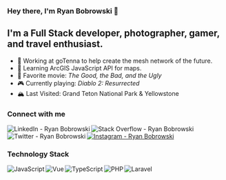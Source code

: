 ### Hey there, I'm Ryan Bobrowski 👋


## I'm a Full Stack developer, photographer, gamer, and travel enthusiast.

- 🔭 Working at goTenna to help create the mesh network of the future.
- 🌱 Learning ArcGIS JavaScript API for maps.
- 🎥 Favorite movie: _The Good, the Bad, and the Ugly_
- 🎮 Currently playing: _Diablo 2: Resurrected_
- 🏔️ Last Visited: Grand Teton National Park & Yellowstone


### Connect with me

<a href="https://www.linkedin.com/in/ryan-bobrowski-96864016/"><img align="left" alt="LinkedIn - Ryan Bobrowski" src="https://img.shields.io/badge/linkedin-%230077B5.svg?&style=for-the-badge&logo=linkedin&logoColor=white" /></a>

<a href="https://stackoverflow.com/users/918065/ryan-bobrowski?tab=profile"><img align="left" alt="Stack Overflow - Ryan Bobrowski" src="https://img.shields.io/badge/stack%20overflow-FE7A16?logo=stack-overflow&logoColor=white&style=for-the-badge" /></a>

<a href="https://twitter.com/rbob86"><img align="left" alt="Twitter - Ryan Bobrowski" src="https://img.shields.io/badge/twitter-%231DA1F2.svg?&style=for-the-badge&logo=twitter&logoColor=white" /></a>

<a href="https://www.instagram.com/itstrueimryan/"><img alt="Instagram - Ryan Bobrowski" src="https://img.shields.io/badge/instagram-%23E4405F.svg?&style=for-the-badge&logo=instagram&logoColor=white" /></a>



### Technology Stack

<img align="left" alt="JavaScript" src="https://img.shields.io/badge/javascript%20-%23323330.svg?&style=for-the-badge&logo=javascript&logoColor=%23F7DF1E" />

<img align="left" alt="Vue" src="https://img.shields.io/badge/vuejs%20-%2335495e.svg?&style=for-the-badge&logo=vue.js&logoColor=%234FC08D" />

<img align="left" alt="TypeScript" src="https://img.shields.io/badge/typescript%20-%23007ACC.svg?&style=for-the-badge&logo=typescript&logoColor=white" />

<img align="left" alt="PHP" src="https://img.shields.io/badge/php-%23777BB4.svg?&style=for-the-badge&logo=php&logoColor=white" />

<img alt="Laravel" src="https://img.shields.io/badge/laravel%20-%23FF2D20.svg?&style=for-the-badge&logo=laravel&logoColor=white" />
